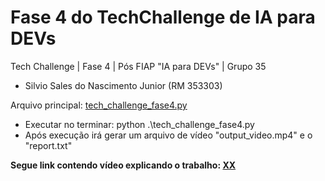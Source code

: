 # Fase 4 do TechChallenge de IA para DEVs
Tech Challenge | Fase 4 | Pós FIAP "IA para DEVs" | Grupo 35

- Silvio Sales do Nascimento Junior (RM 353303)

Arquivo principal: [tech_challenge_fase4.py](https://github.com/silviosnjr/Fase4_TechChallenge/blob/main/tech_challenge_fase4.py)

* Executar no terminar: python .\tech_challenge_fase4.py
* Após execução irá gerar um arquivo de vídeo "output_video.mp4" e o "report.txt"

**Segue link contendo vídeo explicando o trabalho: [XX](XXX)**
